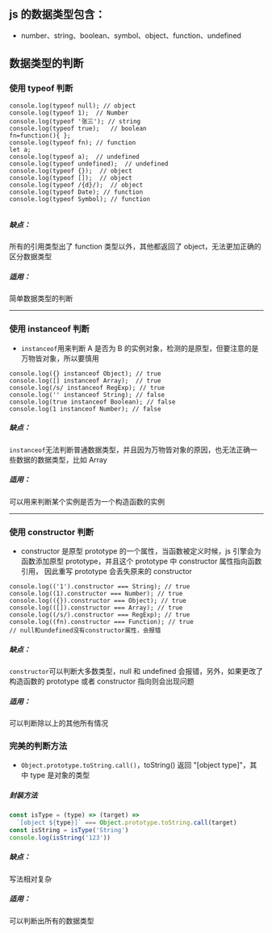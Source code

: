 ## js 的数据类型包含：

- number、string、boolean、symbol、object、function、undefined

## 数据类型的判断

### 使用 typeof 判断

```
console.log(typeof null); // object
console.log(typeof 1);  // Number
console.log(typeof '张三'); // string
console.log(typeof true);   // boolean
fn=function(){ };
console.log(typeof fn); // function
let a;
console.log(typeof a);  // undefined
console.log(typeof undefined);  // undefined
console.log(typeof {});  // object
console.log(typeof []);  // object
console.log(typeof /{d}/);  // object
console.log(typeof Date); // function
console.log(typeof Symbol); // function


```

##### 缺点：

所有的引用类型出了 function 类型以外，其他都返回了 object，无法更加正确的区分数据类型

##### 适用：

简单数据类型的判断

---

### 使用 instanceof 判断

- `instanceof`用来判断 A 是否为 B 的实例对象，检测的是原型，但要注意的是万物皆对象，所以要慎用

```
console.log({} instanceof Object); // true
console.log([] instanceof Array);  // true
console.log(/s/ instanceof RegExp); // true
console.log('' instanceof String); // false
console.log(true instanceof Boolean); // false
console.log(1 instanceof Number); // false
```

##### 缺点：

`instanceof`无法判断普通数据类型，并且因为万物皆对象的原因，也无法正确一些数据的数据类型，比如 Array

##### 适用：

可以用来判断某个实例是否为一个构造函数的实例

---

### 使用 constructor 判断

- constructor 是原型 prototype 的一个属性，当函数被定义时候，js 引擎会为函数添加原型 prototype，并且这个 prototype 中 constructor 属性指向函数引用， 因此重写 prototype 会丢失原来的 constructor

```
console.log(('1').constructor === String); // true
console.log((1).constructor === Number); // true
console.log(({}).constructor === Object); // true
console.log(([]).constructor === Array); // true
console.log((/s/).constructor === RegExp); // true
console.log((fn).constructor === Function); // true
// null和undefined没有constructor属性，会报错
```

##### 缺点：

`constructor`可以判断大多数类型，null 和 undefined 会报错，另外，如果更改了构造函数的 prototype 或者 constructor 指向则会出现问题

##### 适用：

可以判断除以上的其他所有情况

### 完美的判断方法

- `Object.prototype.toString.call()`，toString() 返回 "[object type]"，其中 type 是对象的类型

##### 封装方法

```js
const isType = (type) => (target) =>
  `[object ${type}]` === Object.prototype.toString.call(target)
const isString = isType('String')
console.log(isString('123'))
```

##### 缺点：

写法相对复杂

##### 适用：

可以判断出所有的数据类型
